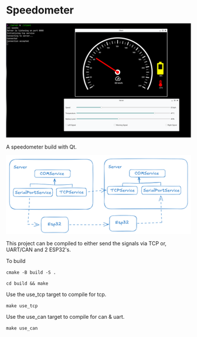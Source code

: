 # Speedometer

![Application Demo](./images/demo.png)

A speedometer build with Qt.

![Diagram](./images/diagram.png)

This project can be compiled to either send the signals via TCP or, UART/CAN and 2 ESP32's.

To build
```shell
cmake -B build -S .
```
```shell
cd build && make
```
Use the use_tcp target to compile for tcp.
```shell
make use_tcp
```
Use the use_can target to compile for can & uart.
```shell
make use_can
```
